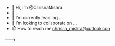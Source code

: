 - 👋 Hi, I’m @ChrisnaMishra
- 👀 .
- 🌱 I’m currently learning ...
- 💞️ I’m looking to collaborate on ...
- 📫 How to reach me chrisna_mishra@outlook.con


--->
